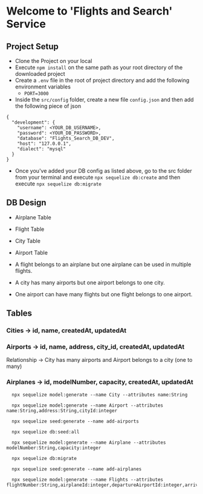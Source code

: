 <!--
/
    - src/
        index.js // server
        models/
        controllers/
        middlewares/
        services/
        utils/
        config/
        repository/
    - tests/ [later]
    - static/
    - temp/
-->

# Welcome to 'Flights and Search' Service

## Project Setup
- Clone the Project on your local
- Execute `npm install` on the same path as your root directory of the downloaded project
- Create a `.env` file in the root of project directory and add the following environment variables
    - `PORT=3000`
- Inside the `src/config` folder, create a new file `config.json` and then add the following piece of json

```
{
  "development": {
    "username": <YOUR_DB_USERNAME>,
    "password": <YOUR_DB_PASSWORD>,
    "database": "Flights_Search_DB_DEV",
    "host": "127.0.0.1",
    "dialect": "mysql"
  }
}
```
- Once you've added your DB config as listed above, go to the src folder from your terminal and execute `npx sequelize db:create`
and then execute 
`npx sequelize db:migrate`

## DB Design
  - Airplane Table
  - Flight Table
  - City Table
  - Airport Table
  
  - A flight belongs to an airplane but one airplane can be used in multiple flights.
  - A city has many airports but one airport belongs to one city.
  - One airport can have many flights but one flight belongs to one airport.


## Tables

### Cities -> id, name, createdAt, updatedAt
### Airports -> id, name, address, city_id, createdAt, updatedAt
  Relationship -> City has many airports and Airport belongs to a city (one to many)
### Airplanes -> id, modelNumber, capacity, createdAt, updatedAt

```
  npx sequelize model:generate --name City --attributes name:String

  npx sequelize model:generate --name Airport --attributes name:String,address:String,cityId:integer

  npx sequelize seed:generate --name add-airports

  npx sequelize db:seed:all

  npx sequelize model:generate --name Airplane --attributes modelNumber:String,capacity:integer

  npx sequelize db:migrate

  npx sequelize seed:generate --name add-airplanes

  npx sequelize model:generate --name Flights --attributes flightNumber:String,airplaneId:integer,departureAirportId:integer,arrivalAirportId:integer,arrivalTime:Date,departureTime:Date,price:integer,boardingGate:String,totalSeats:integer
```

